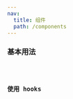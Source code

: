 ```yaml
---
nav:
  title: 组件
  path: /components
---
```


### 基本用法

<code src="./demo/index.tsx" />

### 使用 hooks

<code src="./demo/useInterval.tsx" />

<API/>
